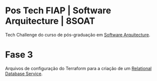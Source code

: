 # Pos Tech FIAP | Software Arquitecture | 8SOAT

Tech Challenge do curso de pós-graduação em [Software Arquitecture](https://postech.fiap.com.br/curso/software-architecture).

# Fase 3

Arquivos de configuração do Terraform para a criação de um [Relational Database Service](https://aws.amazon.com/pt/rds/).
